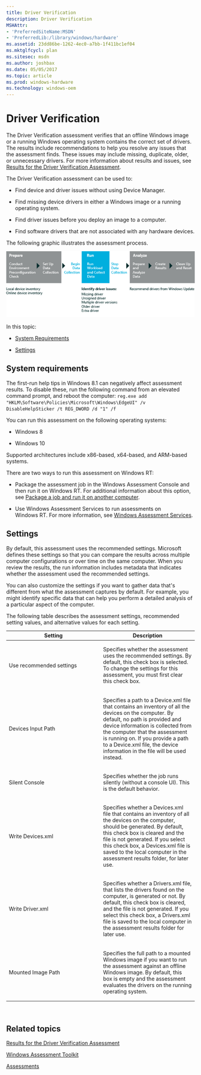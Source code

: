 ```yaml
---
title: Driver Verification
description: Driver Verification
MSHAttr:
- 'PreferredSiteName:MSDN'
- 'PreferredLib:/library/windows/hardware'
ms.assetid: 23dd86be-1262-4ec0-a7bb-1f411bc1ef04
ms.mktglfcycl: plan
ms.sitesec: msdn
ms.author: joshbax
ms.date: 05/05/2017
ms.topic: article
ms.prod: windows-hardware
ms.technology: windows-oem
---
```


# Driver Verification


The Driver Verification assessment verifies that an offline Windows image or a running Windows operating system contains the correct set of drivers. The results include recommendations to help you resolve any issues that the assessment finds. These issues may include missing, duplicate, older, or unnecessary drivers. For more information about results and issues, see [Results for the Driver Verification Assessment](results-for-the-driver-verification-assessment.md).

The Driver Verification assessment can be used to:

-   Find device and driver issues without using Device Manager.

-   Find missing device drivers in either a Windows image or a running operating system.

-   Find driver issues before you deploy an image to a computer.

-   Find software drivers that are not associated with any hardware devices.

The following graphic illustrates the assessment process.

![workflow graphic for driver verification](images/dep-win8-8-techref-driverassessmentflow.jpg)

In this topic:

-   [System Requirements](#beforebegin)

-   [Settings](#settings)

## <a href="" id="beforebegin"></a>System requirements


The first-run help tips in Windows 8.1 can negatively affect assessment results. To disable these, run the following command from an elevated command prompt, and reboot the computer: `reg.exe add "HKLM\Software\Policies\Microsoft\Windows\EdgeUI" /v DisableHelpSticker /t REG_DWORD /d "1" /f`

You can run this assessment on the following operating systems:

-   Windows 8

-   Windows 10

Supported architectures include x86-based, x64-based, and ARM-based systems.

There are two ways to run this assessment on Windows RT:

-   Package the assessment job in the Windows Assessment Console and then run it on Windows RT. For additional information about this option, see [Package a job and run it on another computer](package-a-job-and-run-it-on-another-computer.md).

-   Use Windows Assessment Services to run assessments on Windows RT. For more information, see [Windows Assessment Services](windows-assessment-services-technical-reference.md).

## Settings


By default, this assessment uses the recommended settings. Microsoft defines these settings so that you can compare the results across multiple computer configurations or over time on the same computer. When you review the results, the run information includes metadata that indicates whether the assessment used the recommended settings.

You can also customize the settings if you want to gather data that's different from what the assessment captures by default. For example, you might identify specific data that can help you perform a detailed analysis of a particular aspect of the computer.

The following table describes the assessment settings, recommended setting values, and alternative values for each setting.

<table>
<colgroup>
<col width="50%" />
<col width="50%" />
</colgroup>
<thead>
<tr class="header">
<th>Setting</th>
<th>Description</th>
</tr>
</thead>
<tbody>
<tr class="odd">
<td><p>Use recommended settings</p></td>
<td><p>Specifies whether the assessment uses the recommended settings. By default, this check box is selected. To change the settings for this assessment, you must first clear this check box.</p></td>
</tr>
<tr class="even">
<td><p>Devices Input Path</p></td>
<td><p>Specifies a path to a Device.xml file that contains an inventory of all the devices on the computer. By default, no path is provided and device information is collected from the computer that the assessment is running on. If you provide a path to a Device.xml file, the device information in the file will be used instead.</p></td>
</tr>
<tr class="odd">
<td><p>Silent Console</p></td>
<td><p>Specifies whether the job runs silently (without a console UI). This is the default behavior.</p></td>
</tr>
<tr class="even">
<td><p>Write Devices.xml</p></td>
<td><p>Specifies whether a Devices.xml file that contains an inventory of all the devices on the computer, should be generated. By default, this check box is cleared and the file is not generated. If you select this check box, a Devices.xml file is saved to the local computer in the assessment results folder, for later use.</p></td>
</tr>
<tr class="odd">
<td><p>Write Driver.xml</p></td>
<td><p>Specifies whether a Drivers.xml file, that lists the drivers found on the computer, is generated or not. By default, this check box is cleared, and the file is not generated. If you select this check box, a Drivers.xml file is saved to the local computer in the assessment results folder for later use.</p></td>
</tr>
<tr class="even">
<td><p>Mounted Image Path</p></td>
<td><p>Specifies the full path to a mounted Windows image if you want to run the assessment against an offline Windows image. By default, this box is empty and the assessment evaluates the drivers on the running operating system.</p></td>
</tr>
</tbody>
</table>

 

## Related topics


[Results for the Driver Verification Assessment](results-for-the-driver-verification-assessment.md)

[Windows Assessment Toolkit](windows-assessment-toolkit-technical-reference.md)

[Assessments](assessments.md)

 

 







